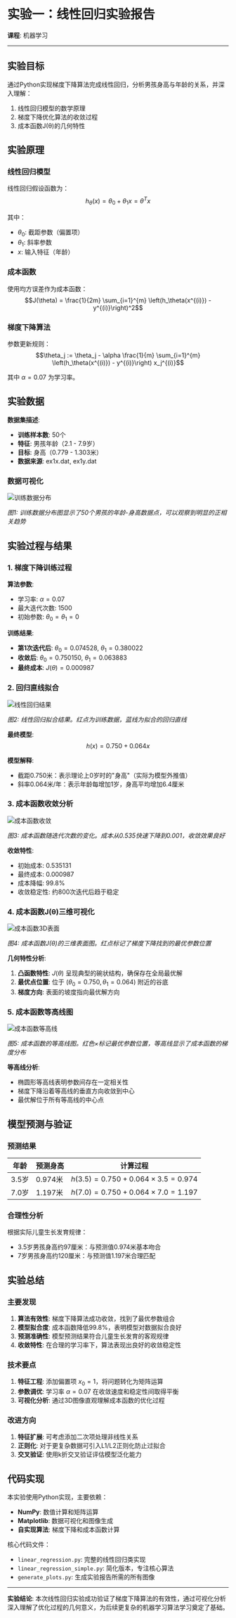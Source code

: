 # 实验一：线性回归实验报告

**课程**: 机器学习

---

## 实验目标

通过Python实现梯度下降算法完成线性回归，分析男孩身高与年龄的关系，并深入理解：
1. 线性回归模型的数学原理
2. 梯度下降优化算法的收敛过程
3. 成本函数J(θ)的几何特性

## 实验原理

### 线性回归模型
线性回归假设函数为：
$$h_\theta(x) = \theta_0 + \theta_1 x = \theta^T x$$

其中：
- $\theta_0$: 截距参数（偏置项）
- $\theta_1$: 斜率参数
- $x$: 输入特征（年龄）

### 成本函数
使用均方误差作为成本函数：
$$J(\theta) = \frac{1}{2m} \sum_{i=1}^{m} \left(h_\theta(x^{(i)}) - y^{(i)}\right)^2$$

### 梯度下降算法
参数更新规则：
$$\theta_j := \theta_j - \alpha \frac{1}{m} \sum_{i=1}^{m} \left(h_\theta(x^{(i)}) - y^{(i)}\right) x_j^{(i)}$$

其中 $\alpha = 0.07$ 为学习率。

## 实验数据

**数据集描述**:
- **训练样本数**: 50个
- **特征**: 男孩年龄（2.1 - 7.9岁）
- **目标**: 身高（0.779 - 1.303米）
- **数据来源**: ex1x.dat, ex1y.dat

### 数据可视化

![训练数据分布](plots/training_data.png)

*图1: 训练数据分布图显示了50个男孩的年龄-身高数据点，可以观察到明显的正相关趋势*

## 实验过程与结果

### 1. 梯度下降训练过程

**算法参数**:
- 学习率: $\alpha = 0.07$
- 最大迭代次数: 1500
- 初始参数: $\theta_0 = \theta_1 = 0$

**训练结果**:
- **第1次迭代后**: $\theta_0 = 0.074528$, $\theta_1 = 0.380022$
- **收敛后**: $\theta_0 = 0.750150$, $\theta_1 = 0.063883$
- **最终成本**: $J(\theta) = 0.000987$

### 2. 回归直线拟合

![线性回归结果](plots/regression_line.png)

*图2: 线性回归拟合结果。红点为训练数据，蓝线为拟合的回归直线*

**最终模型**:
$$h(x) = 0.750 + 0.064x$$

**模型解释**:
- 截距0.750米：表示理论上0岁时的"身高"（实际为模型外推值）
- 斜率0.064米/年：表示年龄每增加1岁，身高平均增加6.4厘米

### 3. 成本函数收敛分析

![成本函数收敛](plots/cost_convergence.png)

*图3: 成本函数随迭代次数的变化。成本从0.535快速下降到0.001，收敛效果良好*

**收敛特性**:
- 初始成本: 0.535131
- 最终成本: 0.000987
- 成本降幅: 99.8%
- 收敛稳定性: 约800次迭代后趋于稳定

### 4. 成本函数J(θ)三维可视化

![成本函数3D表面](plots/cost_surface_3d.png)

*图4: 成本函数J(θ)的三维表面图。红点标记了梯度下降找到的最优参数位置*

**几何特性分析**:
1. **凸函数特性**: $J(\theta)$ 呈现典型的碗状结构，确保存在全局最优解
2. **最优点位置**: 位于 $(\theta_0=0.750, \theta_1=0.064)$ 附近的谷底
3. **梯度方向**: 表面的坡度指向最优解方向

### 5. 成本函数等高线图

![成本函数等高线](plots/cost_contour.png)

*图5: 成本函数的等高线图。红色×标记最优参数位置，等高线显示了成本函数的梯度分布*

**等高线分析**:
- 椭圆形等高线表明参数间存在一定相关性
- 梯度下降沿着等高线的垂直方向收敛到中心
- 最优解位于所有等高线的中心点

## 模型预测与验证

### 预测结果

| 年龄 | 预测身高 | 计算过程 |
|------|----------|----------|
| 3.5岁 | 0.974米 | $h(3.5) = 0.750 + 0.064 \times 3.5 = 0.974$ |
| 7.0岁 | 1.197米 | $h(7.0) = 0.750 + 0.064 \times 7.0 = 1.197$ |

### 合理性分析

根据实际儿童生长发育规律：
- 3.5岁男孩身高约97厘米：与预测值0.974米基本吻合
- 7岁男孩身高约120厘米：与预测值1.197米合理匹配

## 实验总结

### 主要发现

1. **算法有效性**: 梯度下降算法成功收敛，找到了最优参数组合
2. **模型拟合度**: 成本函数降低99.8%，表明模型对数据拟合良好
3. **预测准确性**: 模型预测结果符合儿童生长发育的客观规律
4. **收敛特性**: 在合理的学习率下，算法表现出良好的收敛稳定性

### 技术要点

1. **特征工程**: 添加偏置项 $x_0=1$，将问题转化为矩阵运算
2. **参数调优**: 学习率 $\alpha=0.07$ 在收敛速度和稳定性间取得平衡
3. **可视化分析**: 通过3D图像直观理解成本函数的优化过程

### 改进方向

1. **特征扩展**: 可考虑添加二次项处理非线性关系
2. **正则化**: 对于更复杂数据可引入L1/L2正则化防止过拟合
3. **交叉验证**: 使用k折交叉验证评估模型泛化能力

## 代码实现

本实验使用Python实现，主要依赖：
- **NumPy**: 数值计算和矩阵运算
- **Matplotlib**: 数据可视化和图像生成
- **自实现算法**: 梯度下降和成本函数计算

核心代码文件：
- `linear_regression.py`: 完整的线性回归类实现
- `linear_regression_simple.py`: 简化版本，专注核心算法
- `generate_plots.py`: 生成实验报告所需的所有图像

---

**实验结论**: 本次线性回归实验成功验证了梯度下降算法的有效性，通过可视化分析深入理解了优化过程的几何意义，为后续更复杂的机器学习算法学习奠定了基础。
